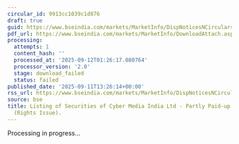 ```yaml
---
circular_id: 9913cc1039c1d876
draft: true
guid: https://www.bseindia.com/markets/MarketInfo/DispNoticesNCirculars.aspx?Noticeid={A8F70800-66E6-463A-830C-3116DBA1A35D}&noticeno=20250911-75&dt=09/11/2025&icount=75&totcount=91&flag=0
pdf_url: https://www.bseindia.com/markets/MarketInfo/DownloadAttach.aspx?id=20250911-75&attachedId=
processing:
  attempts: 1
  content_hash: ''
  processed_at: '2025-09-12T01:26:17.080764'
  processor_version: '2.0'
  stage: download_failed
  status: failed
published_date: '2025-09-11T13:26:14+00:00'
rss_url: https://www.bseindia.com/markets/MarketInfo/DispNoticesNCirculars.aspx?Noticeid={A8F70800-66E6-463A-830C-3116DBA1A35D}&noticeno=20250911-75&dt=09/11/2025&icount=75&totcount=91&flag=0
source: bse
title: Listing of Securities of Cyber Media India Ltd - Partly Paid-up Equity Shares
  (Rights Issue).
---
```


Processing in progress...